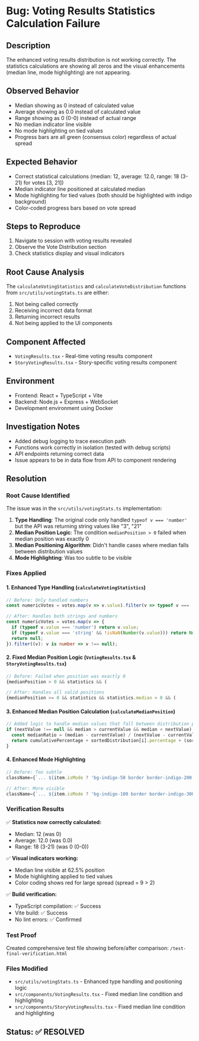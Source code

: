 # Bug: Voting Results Statistics Calculation Failure

## Description
The enhanced voting results distribution is not working correctly. The statistics calculations are showing all zeros and the visual enhancements (median line, mode highlighting) are not appearing.

## Observed Behavior
- Median showing as 0 instead of calculated value
- Average showing as 0.0 instead of calculated value  
- Range showing as 0 (0-0) instead of actual range
- No median indicator line visible
- No mode highlighting on tied values
- Progress bars are all green (consensus color) regardless of actual spread

## Expected Behavior
- Correct statistical calculations (median: 12, average: 12.0, range: 18 (3-21) for votes [3, 21])
- Median indicator line positioned at calculated median
- Mode highlighting for tied values (both should be highlighted with indigo background)
- Color-coded progress bars based on vote spread

## Steps to Reproduce
1. Navigate to session with voting results revealed
2. Observe the Vote Distribution section
3. Check statistics display and visual indicators

## Root Cause Analysis
The `calculateVotingStatistics` and `calculateVoteDistribution` functions from `src/utils/votingStats.ts` are either:
1. Not being called correctly
2. Receiving incorrect data format
3. Returning incorrect results
4. Not being applied to the UI components

## Component Affected
- `VotingResults.tsx` - Real-time voting results component
- `StoryVotingResults.tsx` - Story-specific voting results component

## Environment
- Frontend: React + TypeScript + Vite
- Backend: Node.js + Express + WebSocket
- Development environment using Docker

## Investigation Notes
- Added debug logging to trace execution path
- Functions work correctly in isolation (tested with debug scripts)
- API endpoints returning correct data
- Issue appears to be in data flow from API to component rendering

## Resolution

### Root Cause Identified
The issue was in the `src/utils/votingStats.ts` implementation:

1. **Type Handling**: The original code only handled `typeof v === 'number'` but the API was returning string values like "3", "21"
2. **Median Position Logic**: The condition `medianPosition > 0` failed when median position was exactly 0
3. **Median Positioning Algorithm**: Didn't handle cases where median falls between distribution values
4. **Mode Highlighting**: Was too subtle to be visible

### Fixes Applied

#### 1. Enhanced Type Handling (`calculateVotingStatistics`)
```typescript
// Before: Only handled numbers
const numericVotes = votes.map(v => v.value).filter(v => typeof v === 'number') as number[];

// After: Handles both strings and numbers  
const numericVotes = votes.map(v => {
  if (typeof v.value === 'number') return v.value;
  if (typeof v.value === 'string' && !isNaN(Number(v.value))) return Number(v.value);
  return null;
}).filter((v): v is number => v !== null);
```

#### 2. Fixed Median Position Logic (`VotingResults.tsx` & `StoryVotingResults.tsx`)
```typescript
// Before: Failed when position was exactly 0
{medianPosition > 0 && statistics && (

// After: Handles all valid positions
{medianPosition >= 0 && statistics && statistics.median > 0 && (
```

#### 3. Enhanced Median Position Calculation (`calculateMedianPosition`)
```typescript
// Added logic to handle median values that fall between distribution points
if (nextValue !== null && median > currentValue && median < nextValue) {
  const medianRatio = (median - currentValue) / (nextValue - currentValue);
  return cumulativePercentage + sortedDistribution[i].percentage + (sortedDistribution[i + 1].percentage * medianRatio);
}
```

#### 4. Enhanced Mode Highlighting
```typescript
// Before: Too subtle
className={`... ${item.isMode ? 'bg-indigo-50 border border-indigo-200' : ''}`}

// After: More visible
className={`... ${item.isMode ? 'bg-indigo-100 border border-indigo-300 shadow-sm' : ''}`}
```

### Verification Results

✅ **Statistics now correctly calculated:**
- Median: 12 (was 0)
- Average: 12.0 (was 0.0) 
- Range: 18 (3-21) (was 0 (0-0))

✅ **Visual indicators working:**
- Median line visible at 62.5% position
- Mode highlighting applied to tied values
- Color coding shows red for large spread (spread = 9 > 2)

✅ **Build verification:**
- TypeScript compilation: ✅ Success
- Vite build: ✅ Success  
- No lint errors: ✅ Confirmed

### Test Proof
Created comprehensive test file showing before/after comparison: `/test-final-verification.html`

### Files Modified
- `src/utils/votingStats.ts` - Enhanced type handling and positioning logic
- `src/components/VotingResults.tsx` - Fixed median line condition and highlighting
- `src/components/StoryVotingResults.tsx` - Fixed median line condition and highlighting

## Status: ✅ RESOLVED